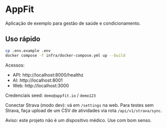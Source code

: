 # AppFit

Aplicação de exemplo para gestão de saúde e condicionamento.

## Uso rápido

```bash
cp .env.example .env
docker compose -f infra/docker-compose.yml up --build
```

Acessos:
- API: http://localhost:8000/healthz
- AI: http://localhost:8001
- Web: http://localhost:3000

Credenciais seed: `demo@appfit.io` / `demo123`

Conectar Strava (modo dev): vá em `/settings` na web. Para testes sem Strava, faça upload de um CSV de atividades via rota `/api/v1/strava/sync`.

Aviso: este projeto não é um dispositivo médico. Use com bom senso.
